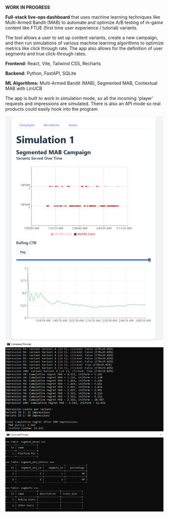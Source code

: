 **WORK IN PROGRESS**

**Full-stack live-ops dashboard** that uses machine learning techniques like Multi-Armed Bandit (MAB) to automate and optimize A/B testing of in-game content like FTUE (first time user experience / tutorial) variants. 

The tool allows a user to set up content variants, create a new campaign, and then run simulations of various machine learning algorithms to optimize metrics like click through rate. The app also allows for the definition of user segments and true click-through rates. 

**Frontend:** React, Vite, Tailwind CSS, Recharts

**Backend:** Python, FastAPI, SQLite

**ML Algorithms:** Multi-Armed Bandit (MAB), Segmented MAB, Contextual MAB with LinUCB

The app is built to work in simulation mode, so all the incoming 'player' requests and impressions are simulated. There is also an API mode so real products could easily hook into the program. 

<img src="https://github.com/cbpalumbi/liveops-dashboard/blob/main/readme_images/frontend.PNG?raw=true" width="500px"/>
<img src="https://github.com/cbpalumbi/liveops-dashboard/blob/main/readme_images/simulation.PNG?raw=true" width="500px"/>
<img src="https://github.com/cbpalumbi/liveops-dashboard/blob/main/readme_images/db.PNG?raw=true" width="500px"/>
